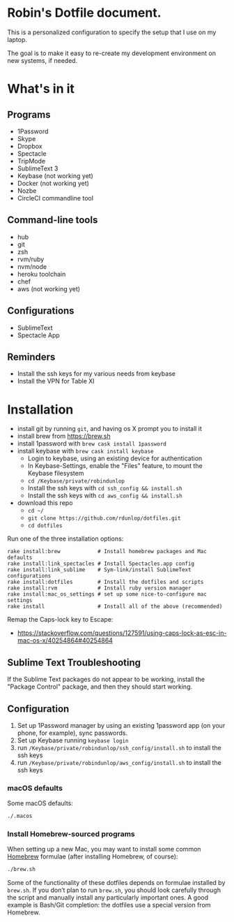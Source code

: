 # Robin's Dotfile document.

This is a personalized configuration to specify the setup that I use on my laptop.

The goal is to make it easy to re-create my development environment on new systems, if needed.

# What's in it

## Programs

* 1Password
* Skype
* Dropbox
* Spectacle
* TripMode
* SublimeText 3
* Keybase (not working yet)
* Docker (not working yet)
* Nozbe
* CircleCI commandline tool

## Command-line tools

* hub
* git
* zsh
* rvm/ruby
* nvm/node
* heroku toolchain
* chef
* aws (not working yet)

## Configurations

* SublimeText
* Spectacle App

## Reminders

* Install the ssh keys for my various needs from keybase
* Install the VPN for Table XI

# Installation

  * install git by running `git`, and having os X prompt you to install it
  * install brew from https://brew.sh
  * install 1password with `brew cask install 1password`
  * install keybase with `brew cask install keybase`
    * Login to keybase, using an existing device for authentication
    * In Keybase-Settings, enable the "Files" feature, to mount the Keybase filesystem
    * `cd /Keybase/private/robindunlop`
    * Install the ssh keys with `cd ssh_config && install.sh`
    * Install the ssh keys with `cd aws_config && install.sh`
  * download this repo
    * `cd ~/`
    * `git clone https://github.com/rdunlop/dotfiles.git`
    * `cd dotfiles`

Run one of the three installation options:

    rake install:brew            # Install homebrew packages and Mac defaults
    rake install:link_spectacles # Install Spectacles.app config
    rake install:link_sublime    # Sym-link/install SublimeText configurations
    rake install:dotfiles        # Install the dotfiles and scripts
    rake install:rvm             # Install ruby version manager
    rake install:mac_os_settings # set up some nice-to-configure mac settings
    rake install                 # Install all of the above (recommended)

Remap the Caps-lock key to Escape:

  * https://stackoverflow.com/questions/127591/using-caps-lock-as-esc-in-mac-os-x/40254864#40254864

## Sublime Text Troubleshooting

If the Sublime Text packages do not appear to be working, install the "Package Control" package, and then they should start working.

## Configuration

1. Set up 1Password manager by using an existing 1password app (on your phone, for example), sync passwords.
1. Set up Keybase running `keybase login`
1. run `/Keybase/private/robindunlop/ssh_config/install.sh` to install the ssh keys
1. run `/Keybase/private/robindunlop/aws_config/install.sh` to install the ssh keys

### macOS defaults

Some macOS defaults:

```bash
./.macos
```

### Install Homebrew-sourced programs

When setting up a new Mac, you may want to install some common [Homebrew](https://brew.sh/) formulae (after installing Homebrew, of course):

```bash
./brew.sh
```

Some of the functionality of these dotfiles depends on formulae installed by `brew.sh`. If you don’t plan to run `brew.sh`, you should look carefully through the script and manually install any particularly important ones. A good example is Bash/Git completion: the dotfiles use a special version from Homebrew.


